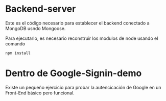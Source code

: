 # Backend-server

Este es el código necesario para establecer el backend conectado a MongoDB usndo Mongoose.

Para ejecutarlo, es necesario reconstruir los modulos de node usando el comando

```
npm install
```

# Dentro de Google-Signin-demo
Existe un pequeño ejercicio para probar la autencicación de Google en un Front-End básico pero funcional.
